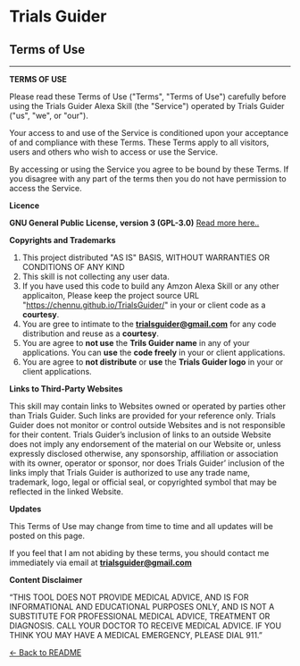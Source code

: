 # **Trials Guider**
## Terms of Use
***

**TERMS OF USE**

Please read these Terms of Use ("Terms", "Terms of Use") carefully before using the Trials Guider Alexa Skill (the "Service") operated by Trials Guider ("us", "we", or "our").

Your access to and use of the Service is conditioned upon your acceptance of and compliance with these Terms. These Terms apply to all visitors, users and others who wish to access or use the Service.

By accessing or using the Service you agree to be bound by these Terms. If you disagree with any part of the terms then you do not have permission to access the Service.

**Licence**

**GNU General Public License, version 3 (GPL-3.0)** [Read more here..](https://opensource.org/licenses/GPL-3.0 "GNU General Public License")

**Copyrights and Trademarks**

1. This project distributed "AS IS" BASIS, WITHOUT WARRANTIES OR CONDITIONS OF ANY KIND
2. This skill is not collecting any user data.
3. If you have used this code to build any Amzon Alexa Skill or any other applicaiton, Please keep the project source URL "https://chennu.github.io/TrialsGuider/" in your or client code as a **courtesy**.
4. You are gree to intimate to the **trialsguider@gmail.com** for any code distribution and reuse as a **courtesy**.
5. You are agree to **not use** the **Trils Guider name** in any of your applications. You can **use** the **code freely** in your or client applications.
6. You are agree to **not distribute** or **use** the **Trials Guider logo** in your or client applications.



**Links to Third-Party Websites**

This skill may contain links to Websites owned or operated by parties other than Trials Guider. Such links are provided for your reference only. Trials Guider does not monitor or control outside Websites and is not responsible for their content. Trials Guider’s inclusion of links to an outside Website does not imply any endorsement of the material on our Website or, unless expressly disclosed otherwise, any sponsorship, affiliation or association with its owner, operator or sponsor, nor does Trials Guider’ inclusion of the links imply that Trials Guider is authorized to use any trade name, trademark, logo, legal or official seal, or copyrighted symbol that may be reflected in the linked Website.


**Updates**

This Terms of Use may change from time to time and all updates will be posted on this page.

If you feel that I am not abiding by these terms, you should contact me immediately via email at **trialsguider@gmail.com**

**Content Disclaimer**

“THIS TOOL DOES NOT PROVIDE MEDICAL ADVICE, AND IS FOR INFORMATIONAL AND EDUCATIONAL PURPOSES ONLY, AND IS NOT A SUBSTITUTE FOR PROFESSIONAL MEDICAL ADVICE, TREATMENT OR DIAGNOSIS. CALL YOUR DOCTOR TO RECEIVE MEDICAL ADVICE. IF YOU THINK YOU MAY HAVE A MEDICAL EMERGENCY, PLEASE DIAL 911.”


[<- Back to README](README.md)
